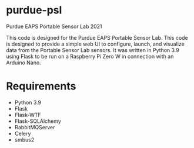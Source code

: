 # purdue-psl
Purdue EAPS Portable Sensor Lab 2021

This code is designed for the Purdue EAPS Portable Sensor Lab. This code is designed to provide a simple web UI to configure, launch, and visualize data from the Portable Sensor Lab sensors. It was written in Python 3.9 using Flask to be run on a Raspberry Pi Zero W in connection with an Arduino Nano.

# Requirements
- Python 3.9
- Flask
- Flask-WTF
- Flask-SQLAlchemy
- RabbitMQServer
- Celery
- smbus2